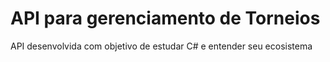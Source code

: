 # API para gerenciamento de Torneios

API desenvolvida com objetivo de estudar C# e entender seu ecosistema
